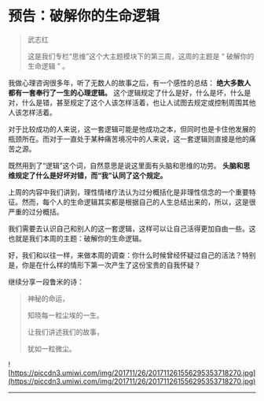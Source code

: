# 预告：破解你的生命逻辑

> 武志红
> 
> 这是我们专栏“思维”这个大主题模块下的第三周，这周的主题是 “ 破解你的生命逻辑 ” 。

我做心理咨询很多年，听了无数人的故事之后，有一个感性的总结： **绝大多数人都有一套奉行了一生的心理逻辑。** 这个逻辑规定了什么是好，什么是坏，什么是对，什么是错，甚至规定了这个人该怎样活着，也让人试图去规定或控制周围其他人该怎样活着。

对于比较成功的人来说，这一套逻辑可能是他成功之本，但同时也是卡住他发展的瓶颈所在。而对于一直处于某种痛苦境况中的人来说，这一套逻辑则直接是他的痛苦之源。

既然用到了“逻辑”这个词，自然意思是说这里面有头脑和思维的功劳。 **头脑和思维规定了什么是好坏对错，而“我”认同了这个规定。**

上周的内容中我们讲到，理性情绪疗法认为过分概括化是非理性信念的一个重要特征。然而，每个人的生命逻辑其实都是根据自己的人生总结出来的，所以，这是很严重的过分概括。

我们需要去认识自己和别人的这一套逻辑，这样可以让自己活得更加自由一些。这也就是我们本周的主题：破解你的生命逻辑。

好，我们和以往一样，来做本周的调查：你什么时候曾经怀疑过自己的活法？特别是，你是在什么样的情形下第一次产生了这份宝贵的自我怀疑？

继续分享一段鲁米的诗：

> 神秘的命运，
> 
> 知晓每一粒尘埃的一生。
> 
> 让我们讲述我们的故事，
> 
> 犹如一粒微尘。

![https://piccdn3.umiwi.com/img/201711/26/201711261556295353718270.jpg](https://piccdn3.umiwi.com/img/201711/26/201711261556295353718270.jpg)

---
